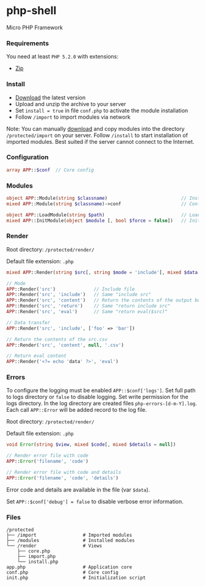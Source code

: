 # php-shell
Micro PHP Framework

### Requirements

You need at least `PHP 5.2.0` with extensions:

- [Zip](http://php.net/manual/en/book.zip.php)

### Install

- [Download](http://phpshell.evildevel.com/public/export/core/php-shell.zip) the latest version
- Upload and unzip the archive to your server
- Set `install = true` in file `conf.php` to activate the module installation
- Follow `/import` to import modules via network

Note: You can manually [download](http://phpshell.evildevel.com/downloads) and copy 
modules into the directory `/protected/import` on your server. Follow `/install` 
to start installation of imported modules. Best suited if the server cannot 
connect to the Internet.

### Configuration
```php
array APP::$conf  // Core config
```

### Modules
```php
object APP::Module(string $classname)                           // Instance of a module class
mixed APP::Module(string $classname)->conf                      // Config of a module

object APP::LoadModule(string $path)                            // Load module
mixed APP::InitModule(object $module [, bool $force = false])   // Init module
```

### Render
Root directory: `/protected/render/`

Default file extension: `.php`
```php
mixed APP::Render(string $src[, string $mode = 'include'[, mixed $data = null[, string $ext = '.php']]])

// Mode
APP::Render('src')              // Include file
APP::Render('src', 'include')   // Same "include src"
APP::Render('src', 'content')   // Return the contents of the output buffer
APP::Render('src', 'return')    // Same "return include src"
APP::Render('src', 'eval')      // Same "return eval($src)"

// Data transfer
APP::Render('src', 'include', ['foo' => 'bar'])

// Return the contents of the src.csv
APP::Render('src', 'content', null, '.csv')

// Return eval content
APP::Render('<?= echo 'data' ?>', 'eval')
```

### Errors
To configure the logging must be enabled `APP::$conf['logs']`. Set full path to 
logs directory or `false` to disable logging. Set write permission for the logs 
directory. In the log directory are created files `php-errors-[d-m-Y].log`. 
Each call `APP::Error` will be added record to the log file.

Root directory: `/protected/render/`

Default file extension: `.php`
```php
void Error(string $view, mixed $code[, mixed $details = null])

// Render error file with code
APP::Error('filename', 'code')

// Render error file with code and details
APP::Error('filename', 'code', 'details')
```
Error code and details are available in the file (var `$data`).

Set `APP::$conf['debug'] = false` to disable verbose error information.

### Files
```
/protected
├── /import                 # Imported modules
├── /modules                # Installed modules
└── /render                 # Views
    ├── core.php
    ├── import.php
    └── install.php
app.php                     # Application core
conf.php                    # Core config
init.php                    # Initialization script
```
